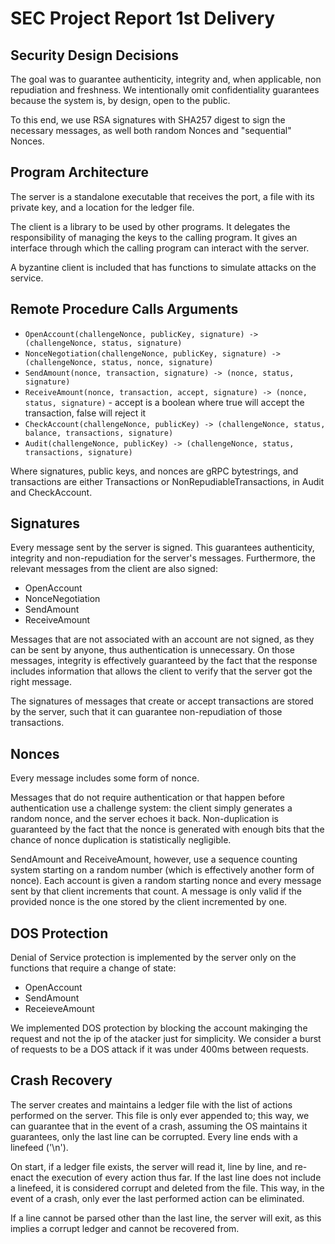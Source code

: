# SEC Project Report 1st Delivery

## Security Design Decisions

The goal was to guarantee authenticity, integrity and, when applicable, non repudiation and freshness.
We intentionally omit confidentiality guarantees because the system is, by design, open to the public.

To this end, we use RSA signatures with SHA257 digest to sign the necessary messages, as well both random Nonces and "sequential" Nonces.

## Program Architecture

The server is a standalone executable that receives the port, a file with its private key, and a location for the ledger file.

The client is a library to be used by other programs. It delegates the responsibility of managing the keys to the calling program.
It gives an interface through which the calling program can interact with the server.

A byzantine client is included that has functions to simulate attacks on the service.

## Remote Procedure Calls Arguments

- `OpenAccount(challengeNonce, publicKey, signature) -> (challengeNonce, status, signature)`
- `NonceNegotiation(challengeNonce, publicKey, signature) -> (challengeNonce, status, nonce, signature)`
- `SendAmount(nonce, transaction, signature) -> (nonce, status, signature)`
- `ReceiveAmount(nonce, transaction, accept, signature) -> (nonce, status, signature)` - accept is a boolean where true will accept the transaction, false will reject it
- `CheckAccount(challengeNonce, publicKey) -> (challengeNonce, status, balance, transactions, signature)`
- `Audit(challengeNonce, publicKey) -> (challengeNonce, status, transactions, signature)`

Where signatures, public keys, and nonces are gRPC bytestrings, and transactions are either Transactions or NonRepudiableTransactions, in Audit and CheckAccount.

## Signatures

Every message sent by the server is signed. This guarantees authenticity, integrity and non-repudiation for the server's messages.
Furthermore, the relevant messages from the client are also signed:
- OpenAccount
- NonceNegotiation
- SendAmount
- ReceiveAmount

Messages that are not associated with an account are not signed, as they can be sent by anyone, thus authentication is unnecessary.
On those messages, integrity is effectively guaranteed by the fact that the response includes information that allows the client to verify that the server got the right message.

The signatures of messages that create or accept transactions are stored by the server, such that it can guarantee non-repudiation of those transactions.

## Nonces

Every message includes some form of nonce.

Messages that do not require authentication or that happen before authentication use a challenge system: the client simply generates a random nonce, and the server echoes it back.
Non-duplication is guaranteed by the fact that the nonce is generated with enough bits that the chance of nonce duplication is statistically negligible.

SendAmount and ReceiveAmount, however, use a sequence counting system starting on a random number (which is effectively another form of nonce).
Each account is given a random starting nonce and every message sent by that client increments that count.
A message is only valid if the provided nonce is the one stored by the client incremented by one.

## DOS Protection

Denial of Service protection is implemented by the server only on the functions that require a change of state:
- OpenAccount
- SendAmount
- ReceieveAmount

We implemented DOS protection by blocking the account makinging the request and not the ip of the atacker just for simplicity. We consider a burst of requests to be a DOS attack if it was under 400ms between requests.


## Crash Recovery

The server creates and maintains a ledger file with the list of actions performed on the server.
This file is only ever appended to; this way, we can guarantee that in the event of a crash, assuming the OS maintains it guarantees, only the last line can be corrupted.
Every line ends with a linefeed ('\n').

On start, if a ledger file exists, the server will read it, line by line, and re-enact the execution of every action thus far.
If the last line does not include a linefeed, it is considered corrupt and deleted from the file.
This way, in the event of a crash, only ever the last performed action can be eliminated.

If a line cannot be parsed other than the last line, the server will exit, as this implies a corrupt ledger and cannot be recovered from. 
